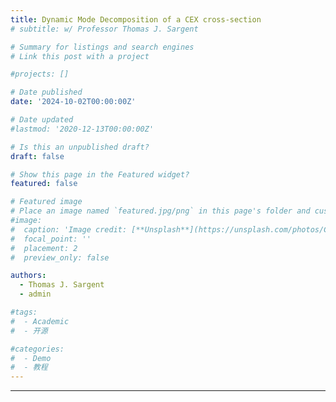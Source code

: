 ```yaml
---
title: Dynamic Mode Decomposition of a CEX cross-section
# subtitle: w/ Professor Thomas J. Sargent

# Summary for listings and search engines
# Link this post with a project

#projects: []

# Date published
date: '2024-10-02T00:00:00Z'

# Date updated
#lastmod: '2020-12-13T00:00:00Z'

# Is this an unpublished draft?
draft: false

# Show this page in the Featured widget?
featured: false

# Featured image
# Place an image named `featured.jpg/png` in this page's folder and customize its options here.
#image:
#  caption: 'Image credit: [**Unsplash**](https://unsplash.com/photos/CpkOjOcXdUY)'
#  focal_point: ''
#  placement: 2
#  preview_only: false

authors:
  - Thomas J. Sargent
  - admin

#tags:
#  - Academic
#  - 开源

#categories:
#  - Demo
#  - 教程
---
```

---
